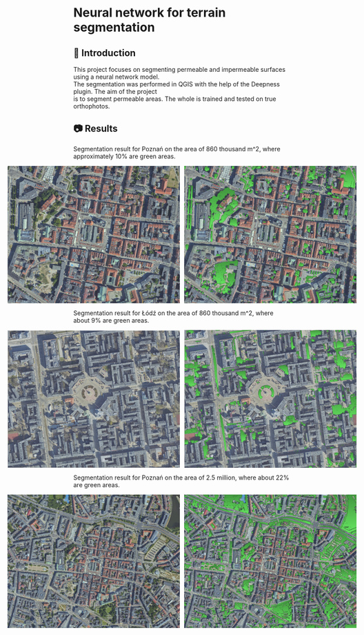 # Neural network for terrain segmentation
## 🚀 Introduction
This project focuses on segmenting permeable and impermeable surfaces using a neural network model.  
The segmentation was performed in QGIS with the help of the Deepness plugin.
The aim of the project   
is to segment permeable areas. The whole is trained and tested on true orthophotos.  

## 📷 Results
Segmentation result for Poznań on the area of ​​860 thousand m^2, where approximately 10% are green areas.
<div style="display: flex; justify-content: center; gap: 10px;">
  <img src="Photos/PozSmall/Zrzut%20ekranu%202025-01-17%20152509.png" alt="zdj" width="400">
  <img src="Photos/PozSmall/Zrzut%20ekranu%202025-01-17%20152458.png" alt="zdj" width="400">
</div>

Segmentation result for Łódź on the area of ​​860 thousand m^2, where about 9% are green areas.
<div style="display: flex; justify-content: center; gap: 10px;">
  <img src="Photos/LodSmall/Zrzut%20ekranu%202025-01-17%20164455.png" alt="zdj" width="400">
  <img src="Photos/LodSmall/Zrzut%20ekranu%202025-01-17%20164431.png" alt="zdj" width="400">
</div>

Segmentation result for Poznań on the area of ​​2.5 million, where about 22% are green areas.
<div style="display: flex; justify-content: center; gap: 10px;">
  <img src="Photos/PozBig/Zrzut%20ekranu%202025-01-17%20171439.png" alt="zdj" width="400">
  <img src="Photos/PozBig/Zrzut%20ekranu%202025-01-17%20171457.png" alt="zdj" width="400">
</div>

